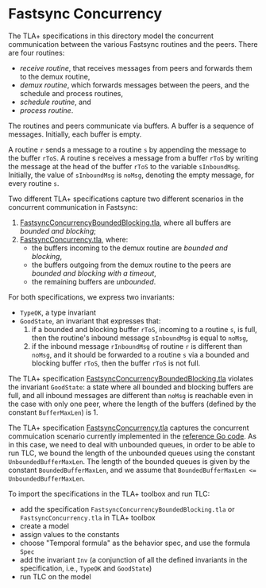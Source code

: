 # Fastsync Concurrency

The TLA+ specifications in this directory model the concurrent communication between the various Fastsync routines and the peers.
 There are four routines: 
   - *receive routine*, that receives messages from peers and forwards them to 
     the demux routine,
   - *demux routine*, which forwards messages between the peers, and the schedule and process routines,
   - *schedule routine*, and 
   - *process routine*.

The routines and peers communicate via buffers. A buffer is a sequence of 
 messages. Initially, each buffer is empty. 
 
 A routine `r` sends a message to a routine `s` by appending the message to
 the buffer `rToS`. A routine s receives a message from a buffer `rToS` by 
 writing the message at the head of the buffer `rToS` to the 
 variable 
 `sInboundMsg`. Initially, the value of `sInboundMsg` is `noMsg`, denoting the empty message, for every 
 routine `s`.

Two different TLA+ specifications capture two different 
scenarios in the concurrent communication in Fastsync:
  1. [FastsyncConcurrencyBoundedBlocking.tla](FastsyncConcurrencyBoundedBlocking.tla), where all buffers are *bounded and blocking*;
  2. [FastsyncConcurrency.tla](FastsyncConcurrency.tla), where:
      - the buffers incoming to the demux routine are *bounded and blocking*, 
      - the buffers outgoing from the demux routine to the peers are *bounded and blocking with a timeout*,
      - the remaining buffers are *unbounded*.

For both specifications, we express two invariants:
 - `TypeOK`, a type invariant
 - `GoodState`, an invariant that expresses that:
   1. if a bounded and blocking buffer `rToS`, incoming to a routine `s`, is full, then the routine's inbound message `sInboundMsg` is equal to `noMsg`,
   2. if the inbound message `rInboundMsg` of routine `r` is 
   different than `noMsg`, and it should be forwarded to a routine `s` via a bounded and blocking buffer `rToS`, then 
   the buffer `rToS` is not full.

The TLA+ specification [FastsyncConcurrencyBoundedBlocking.tla](FastsyncConcurrencyBoundedBlocking.tla) violates the invariant `GoodState`: a state where all bounded and blocking buffers are full, and all inbound messages are different than `noMsg` is reachable even in the case with only one peer, where the length of the buffers (defined by the constant `BufferMaxLen`) is 1. 

The TLA+ specification [FastsyncConcurrency.tla](FastsyncConcurrency.tla) 
captures the concurrent commuication scenario currently implemented 
in the [reference Go code](https://github.com/tendermint/tendermint/tree/master/blockchain/v2). 
As in this case, we need to deal with unbounded queues, in order to 
be able to run TLC, we bound the length of the unbounded queues 
using the constant `UnboundedBufferMaxLen`.
The length of the bounded queues is given by the constant 
`BoundedBufferMaxLen`, and we assume that 
`BoundedBufferMaxLen <= UnboundedBufferMaxLen`.

To import the specifications in the TLA+ toolbox and run TLC:
- add the specification `FastsyncConcurrencyBoundedBlocking.tla` or `FastsyncConcurrency.tla` in TLA+ toolbox
- create a model
- assign values to the constants 
- choose "Temporal formula" as the behavior spec, and use the formula `Spec`
- add the invariant `Inv` (a conjunction of all the defined invariants 
in the specification, i.e., `TypeOK` and `GoodState`)
- run TLC on the model  